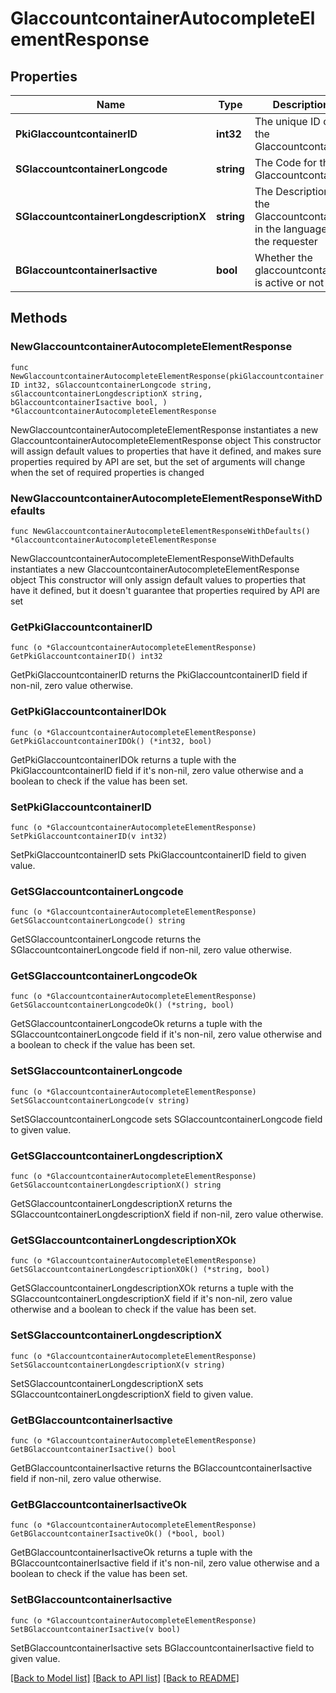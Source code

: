 # GlaccountcontainerAutocompleteElementResponse

## Properties

Name | Type | Description | Notes
------------ | ------------- | ------------- | -------------
**PkiGlaccountcontainerID** | **int32** | The unique ID of the Glaccountcontainer | 
**SGlaccountcontainerLongcode** | **string** | The Code for the Glaccountcontainer | 
**SGlaccountcontainerLongdescriptionX** | **string** | The Description for the Glaccountcontainer in the language of the requester | 
**BGlaccountcontainerIsactive** | **bool** | Whether the glaccountcontainer is active or not | 

## Methods

### NewGlaccountcontainerAutocompleteElementResponse

`func NewGlaccountcontainerAutocompleteElementResponse(pkiGlaccountcontainerID int32, sGlaccountcontainerLongcode string, sGlaccountcontainerLongdescriptionX string, bGlaccountcontainerIsactive bool, ) *GlaccountcontainerAutocompleteElementResponse`

NewGlaccountcontainerAutocompleteElementResponse instantiates a new GlaccountcontainerAutocompleteElementResponse object
This constructor will assign default values to properties that have it defined,
and makes sure properties required by API are set, but the set of arguments
will change when the set of required properties is changed

### NewGlaccountcontainerAutocompleteElementResponseWithDefaults

`func NewGlaccountcontainerAutocompleteElementResponseWithDefaults() *GlaccountcontainerAutocompleteElementResponse`

NewGlaccountcontainerAutocompleteElementResponseWithDefaults instantiates a new GlaccountcontainerAutocompleteElementResponse object
This constructor will only assign default values to properties that have it defined,
but it doesn't guarantee that properties required by API are set

### GetPkiGlaccountcontainerID

`func (o *GlaccountcontainerAutocompleteElementResponse) GetPkiGlaccountcontainerID() int32`

GetPkiGlaccountcontainerID returns the PkiGlaccountcontainerID field if non-nil, zero value otherwise.

### GetPkiGlaccountcontainerIDOk

`func (o *GlaccountcontainerAutocompleteElementResponse) GetPkiGlaccountcontainerIDOk() (*int32, bool)`

GetPkiGlaccountcontainerIDOk returns a tuple with the PkiGlaccountcontainerID field if it's non-nil, zero value otherwise
and a boolean to check if the value has been set.

### SetPkiGlaccountcontainerID

`func (o *GlaccountcontainerAutocompleteElementResponse) SetPkiGlaccountcontainerID(v int32)`

SetPkiGlaccountcontainerID sets PkiGlaccountcontainerID field to given value.


### GetSGlaccountcontainerLongcode

`func (o *GlaccountcontainerAutocompleteElementResponse) GetSGlaccountcontainerLongcode() string`

GetSGlaccountcontainerLongcode returns the SGlaccountcontainerLongcode field if non-nil, zero value otherwise.

### GetSGlaccountcontainerLongcodeOk

`func (o *GlaccountcontainerAutocompleteElementResponse) GetSGlaccountcontainerLongcodeOk() (*string, bool)`

GetSGlaccountcontainerLongcodeOk returns a tuple with the SGlaccountcontainerLongcode field if it's non-nil, zero value otherwise
and a boolean to check if the value has been set.

### SetSGlaccountcontainerLongcode

`func (o *GlaccountcontainerAutocompleteElementResponse) SetSGlaccountcontainerLongcode(v string)`

SetSGlaccountcontainerLongcode sets SGlaccountcontainerLongcode field to given value.


### GetSGlaccountcontainerLongdescriptionX

`func (o *GlaccountcontainerAutocompleteElementResponse) GetSGlaccountcontainerLongdescriptionX() string`

GetSGlaccountcontainerLongdescriptionX returns the SGlaccountcontainerLongdescriptionX field if non-nil, zero value otherwise.

### GetSGlaccountcontainerLongdescriptionXOk

`func (o *GlaccountcontainerAutocompleteElementResponse) GetSGlaccountcontainerLongdescriptionXOk() (*string, bool)`

GetSGlaccountcontainerLongdescriptionXOk returns a tuple with the SGlaccountcontainerLongdescriptionX field if it's non-nil, zero value otherwise
and a boolean to check if the value has been set.

### SetSGlaccountcontainerLongdescriptionX

`func (o *GlaccountcontainerAutocompleteElementResponse) SetSGlaccountcontainerLongdescriptionX(v string)`

SetSGlaccountcontainerLongdescriptionX sets SGlaccountcontainerLongdescriptionX field to given value.


### GetBGlaccountcontainerIsactive

`func (o *GlaccountcontainerAutocompleteElementResponse) GetBGlaccountcontainerIsactive() bool`

GetBGlaccountcontainerIsactive returns the BGlaccountcontainerIsactive field if non-nil, zero value otherwise.

### GetBGlaccountcontainerIsactiveOk

`func (o *GlaccountcontainerAutocompleteElementResponse) GetBGlaccountcontainerIsactiveOk() (*bool, bool)`

GetBGlaccountcontainerIsactiveOk returns a tuple with the BGlaccountcontainerIsactive field if it's non-nil, zero value otherwise
and a boolean to check if the value has been set.

### SetBGlaccountcontainerIsactive

`func (o *GlaccountcontainerAutocompleteElementResponse) SetBGlaccountcontainerIsactive(v bool)`

SetBGlaccountcontainerIsactive sets BGlaccountcontainerIsactive field to given value.



[[Back to Model list]](../README.md#documentation-for-models) [[Back to API list]](../README.md#documentation-for-api-endpoints) [[Back to README]](../README.md)


